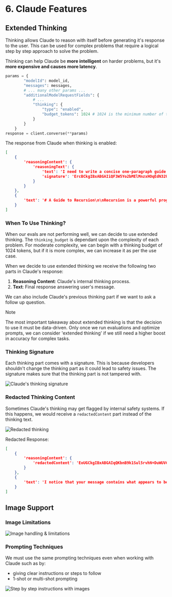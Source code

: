 # 6. Claude Features

## Extended Thinking

Thinking allows Claude to reason with itself before generating it's response to the user. This can be used for complex problems that require a logical step by step approach to solve the problem.

Thinking can help Claude be **more intelligent** on harder problems, but it's **more expensive and causes more latency**.

```python
params = {
        "modelId": model_id,
        "messages": messages,
        # ... many other params ...
        "additionalModelRequestFields": {
            # ...
            "thinking": {
                "type": "enabled",
                "budget_tokens": 1024 # 1024 is the minimum number of tokens allowed for thinking
            }
        }
    }
response = client.converse(**params)
```

The response from Claude when thinking is enabled:

```json
[
    {
        'reasoningContent': {
            'reasoningText': {
                'text': 'I need to write a concise one-paragraph guide to recursion in computer science. I should:\n1. Define what recursion is clearly\n2. Explain the key components (base case and recursive case)\n3. Mention why it's useful\n4. Perhaps include a simple conceptual example\n5. Keep it to one cohesive paragraph\n\nI'll aim to make it accessible but informative, avoiding overly technical language while still being precise.',
                'signature': 'ErcBCkgIBxABGAIiQF3W5Yo2bMElMnzxHOqEdN32U0dWi9f4PAqGKx1Zm5bT4e+UH3eGoBQj...'
            }
        }
    },
    {
        'text': '# A Guide to Recursion\n\nRecursion is a powerful programming concept where a function solves a problem by calling itself with simpler versions of the original problem, continuing this process until reaching a "base case" that can be solved directly without further recursion ...'
    }
]

```

### When To Use Thinking?

When our evals are not performing well, we can decide to use extended thinking. The `thinking_budget` is dependant upon the complexity of each problem. For moderate complexity, we can begin with a thinking budget of 1024 tokens, but if it is more complex, we can increase it as per the use case.

When we decide to use extended thinking we receive the following two parts in Claude's response:
1. **Reasoning Content**: Claude's internal thinking process.
2. **Text**: Final response answering user's message.

We can also include Claude's previous thinking part if we want to ask a follow up question.

> [!NOTE]
> The most important takeaway about extended thinking is that the decision to use it must be data-driven. Only once we run evaluations and optimize prompts, we can consider 'extended thinking' if we still need a higher boost in accuracy for complex tasks.

### Thinking Signature

Each thinking part comes with a signature. This is because developers shouldn't change the thinking part as it could lead to safety issues. The signature makes sure that the thinking part is not tampered with. 

![Claude's thinking signature](https://everpath-course-content.s3-accelerate.amazonaws.com/instructor%2Fa46l9irobhg0f5webscixp0bs%2Fpublic%2F1748559588%2F10_-_001_-_Extended_Thinking_04.1748559588322.png)

### Redacted Thinking Content

Sometimes Claude's thinking may get flagged by internal safety systems. If this happens, we would receive a `redactedContent` part instead of the thinking text.

![Redacted thinking](https://everpath-course-content.s3-accelerate.amazonaws.com/instructor%2Fa46l9irobhg0f5webscixp0bs%2Fpublic%2F1748559589%2F10_-_001_-_Extended_Thinking_06.1748559588844.png)


Redacted Response:

```json
[
    {
        'reasoningContent': {
            'redactedContent': 'EoUGCkgIBxABGAIqQKbnB9k1Sul5rvhN+DuWUV6izV/LYzMnIrdmjw8LYSSdeIQfUmPDm93tHMQdP5kBAaKwWcEEnuoWAt61...'
        }
    },
    {
        'text': 'I notice that your message contains what appears to be an attempt to manipulate my internal processing with some kind of "magic string" or trigger. I can\'t respond to commands that try to alter how my systems work.\n\nIf you have a genuine question or topic you\'d like to discuss, I\'d be happy to help you with that instead. Please feel free to share what you\'re actually interested in talking about, and I\'ll do my best to assist you.'
    }
]
```

## Image Support

### Image Limitations

![Image handling & limitations](https://everpath-course-content.s3-accelerate.amazonaws.com/instructor%2Fa46l9irobhg0f5webscixp0bs%2Fpublic%2F1748559593%2F10_-_002_-_Image_Support_01.1748559593554.png)

### Prompting Techniques

We must use the same prompting techniques even when working with Claude such as by:
- giving clear instructions or steps to follow
- 1-shot or multi-shot prompting

![Step by step instructions with images](https://everpath-course-content.s3-accelerate.amazonaws.com/instructor%2Fa46l9irobhg0f5webscixp0bs%2Fpublic%2F1748559595%2F10_-_002_-_Image_Support_05.1748559595686.png)